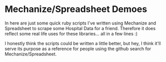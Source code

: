 Mechanize/Spreadsheet Demoes
=============

In here are just some quick ruby scripts I've written using Mechanize and Spreadsheet to scrape some Hospital Data for a friend.
Therefore it does reflect some real life uses for these libraries... all in a few lines :)

I honestly think the scripts could be written a little better, but hey, I think it'll serve its purpose as a reference for people using the github search for Mechanize/Spreadsheet.
